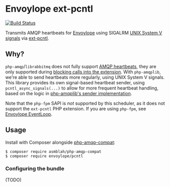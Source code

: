 # Envoylope ext-pcntl

[![Build Status](https://github.com/envoylope/pcntl/workflows/CI/badge.svg)](https://github.com/envoylope/pcntl/actions?query=workflow%3ACI)

Transmits AMQP heartbeats for [Envoylope][Envoylope] using SIGALRM [UNIX System V signals][Signals] via [ext-pcntl][ext-pcntl].

## Why?
`php-amqp`/`librabbitmq` does not fully support [AMQP heartbeats][AMQP heartbeats], they are only supported during [blocking calls into the extension](https://github.com/php-amqp/php-amqp/tree/v1.11.0#persistent-connection).
With `php-amqplib`, we're able to send heartbeats more regularly, using UNIX System V signals.
This library provides its own signal-based heartbeat sender, using `pcntl_async_signals(...)`
to allow for more frequent heartbeat handling, based on the logic in [php-amqplib's sender implementation][php-amqplib's sender].

Note that the `php-fpm` SAPI is _not_ supported by this scheduler, as it does not support the `ext-pcntl` PHP extension.
If you are using `php-fpm`, see [Envoylope EventLoop][Envoylope EventLoop].

## Usage
Install with Composer alongside [php-amqp-compat][php-amqp-compat]:

```shell
$ composer require asmblah/php-amqp-compat
$ composer require envoylope/pcntl
```

### Configuring the bundle

(TODO)

[AMQP heartbeats]: https://www.rabbitmq.com/heartbeats.html
[Envoylope]: https://github.com/envoylope
[Envoylope EventLoop]: https://github.com/envoylope/event-loop
[ext-pcntl]: https://www.php.net/manual/en/book.pcntl.php
[php-amqp-compat]: https://github.com/asmblah/php-amqp-compat
[php-amqplib's sender]: https://github.com/php-amqplib/php-amqplib/blob/v3.5.4/PhpAmqpLib/Connection/Heartbeat/PCNTLHeartbeatSender.php
[Signals]: https://tldp.org/LDP/Linux-Filesystem-Hierarchy/html/signals.html
